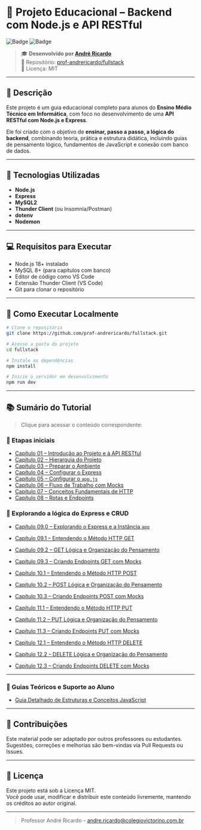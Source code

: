 # 🧩 Projeto Educacional – Backend com Node.js e API RESTful

![Badge](https://img.shields.io/badge/educacional-node.js-blue)
![Badge](https://img.shields.io/badge/licença-MIT-green)

> 🎓 **Desenvolvido por [André Ricardo](mailto:andre.ricardo@colegiovictorino.com.br)**  
> 📁 Repositório: [prof-andrericardo/fullstack](https://github.com/prof-andrericardo/fullstack)  
> 📌 Licença: MIT

---

## 📘 Descrição

Este projeto é um guia educacional completo para alunos do **Ensino Médio Técnico em Informática**, com foco no desenvolvimento de uma **API RESTful com Node.js e Express**.

Ele foi criado com o objetivo de **ensinar, passo a passo, a lógica do backend**, combinando teoria, prática e estrutura didática, incluindo guias de pensamento lógico, fundamentos de JavaScript e conexão com banco de dados.

---

## 🧰 Tecnologias Utilizadas

- **Node.js**
- **Express**
- **MySQL2**
- **Thunder Client** (ou Insomnia/Postman)
- **dotenv**
- **Nodemon**

---

## 💻 Requisitos para Executar

- Node.js 18+ instalado
- MySQL 8+ (para capítulos com banco)
- Editor de código como VS Code
- Extensão Thunder Client (VS Code)
- Git para clonar o repositório

---

## 🚀 Como Executar Localmente

```bash
# Clone o repositório
git clone https://github.com/prof-andrericardo/fullstack.git

# Acesse a pasta do projeto
cd fullstack

# Instale as dependências
npm install

# Inicie o servidor em desenvolvimento
npm run dev
```

---

## 📚 Sumário do Tutorial

> Clique para acessar o conteúdo correspondente:

### 🔹 Etapas iniciais

- [Capítulo 01 – Introdução ao Projeto e à API RESTful](<docs/Capítulo 01 – Introdução ao Projeto e à API RESTful.md>)
- [Capítulo 02 – Hierarquia do Projeto](<docs/Capítulo 02 – Hierarquia do Projeto.md>)
- [Capítulo 03 – Preparar o Ambiente](<docs/Capítulo 03 – Preparar o Ambiente.md>)
- [Capítulo 04 – Configurar o Express](<docs/Capítulo 04 – Configurar o Express.md>)
- [Capítulo 05 – Configurar o `app.js`](<docs/Capítulo 05 – Configurar o `app.js`.md>)
- [Capítulo 06 – Fluxo de Trabalho com Mocks](<docs/Capítulo 06 – Fluxo de Trabalho com Mocks.md>)
- [Capítulo 07 – Conceitos Fundamentais de HTTP](<docs/Capítulo 07 – Conceitos Fundamentais de HTTP.md>)
- [Capítulo 08 – Rotas e Endpoints](<docs/Capítulo 08 – Rotas e Endpoints.md>)

### 🔹 Explorando a lógica do Express e CRUD

- [Capítulo 09.0 – Explorando o Express e a Instância `app`](<docs/Capítulo 09.0 – Explorando o Express e a Instância `app`.md>)
- [Capítulo 09.1 – Entendendo o Método HTTP GET](<docs/Capítulo 09.1 – Entendendo o Método HTTP GET.md>)
- [Capítulo 09.2 – GET Lógica e Organização do Pensamento](<docs/Capítulo 09.2 –  GET Lógica e Organização do Pensamento.md>)
- [Capítulo 09.3 – Criando Endpoints GET com Mocks](<docs/Capítulo 09.3 – Criando Endpoints GET.md>)

- [Capítulo 10.1 – Entendendo o Método HTTP POST](<docs/Capítulo 10.1 – Entendendo o Método HTTP POST.md>)
- [Capítulo 10.2 – POST Lógica e Organização do Pensamento](<docs/Capítulo 10.2 – POST Lógica e Organização do Pensamento.md>)
- [Capítulo 10.3 – Criando Endpoints POST com Mocks](<docs/Capítulo 10.3 – Criando Endpoints POST com Mocks.md>)

- [Capítulo 11.1 – Entendendo o Método HTTP PUT](<docs/Capítulo 11.1 – Entendendo o Método HTTP PUT.md>)
- [Capítulo 11.2 – PUT Lógica e Organização do Pensamento](<docs/Capítulo 11.2 – PUT Lógica e Organização do Pensamento.md>)
- [Capítulo 11.3 – Criando Endpoints PUT com Mocks](<docs/Capítulo 11.3 – Criando Endpoints PUT com Mocks.md>)

- [Capítulo 12.1 – Entendendo o Método HTTP DELETE](<docs/Capítulo 12.1 – Entendendo o Método HTTP DELETE.md>)
- [Capítulo 12.2 – DELETE Lógica e Organização do Pensamento](<docs/Capítulo 12.2 – DELETE Lógica e Organização do Pensamento.md>)
- [Capítulo 12.3 – Criando Endpoints DELETE com Mocks](<docs/Capítulo 12.3 – Criando Endpoints DELETE com Mocks.md>)


---

### 📘 Guias Teóricos e Suporte ao Aluno

- [Guia Detalhado de Estruturas e Conceitos JavaScript](<docs/Guia Detalhado de Estruturas e Conceitos JavaScript.md>)

---

## 🤝 Contribuições

Este material pode ser adaptado por outros professores ou estudantes.  
Sugestões, correções e melhorias são bem-vindas via Pull Requests ou Issues.

---

## 📄 Licença

Este projeto está sob a Licença MIT.  
Você pode usar, modificar e distribuir este conteúdo livremente, mantendo os créditos ao autor original.

---

> Professor André Ricardo – [andre.ricardo@colegiovictorino.com.br](mailto:andre.ricardo@colegiovictorino.com.br)
